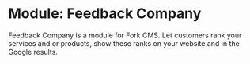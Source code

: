 # Module: Feedback Company

Feedback Company is a module for Fork CMS. Let customers rank your services and or products, show these ranks on your website and in the Google results.
